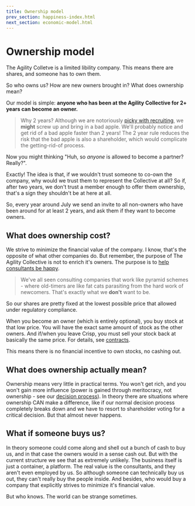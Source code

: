 ```yaml
---
title: Ownership model
prev_section: happiness-index.html
next_section: economic-model.html
---
```


Ownership model
===============

The Agility Colletve is a limited libility company. This means there are shares, and someone has to own them.

So who owns us? How are new owners brought in? What does ownership mean?

Our model is simple: **anyone who has been at the Agility Collective for 2+ years can become an owner.**

> Why 2 years? Although we are notoriously [picky with recruiting](recruiting.html), we **might** screw up and bring in a bad apple. We'll probably notice and get rid of a bad apple faster than 2 years! The 2 year rule reduces the risk that the bad apple is also a shareholder, which would complicate the getting-rid-of process.

Now you might thinking "Huh, so *anyone* is allowed to become a partner? Really?".

Exactly! The idea is that, if we wouldn't trust someone to co-own the company, why would we trust them to represent the Collective at all? So if, after two years, we don't trust a member enough to offer them ownership, that's a sign they shouldn't be at here at all. 


So, every year around July we send an invite to all non-owners who have been around for at least 2 years, and ask them if they want to become owners.

What does ownership cost?
-------------------------

We strive to minimize the financial value of the company. I know, that's the opposite of what other companies do. But remember, the purpose of The Agility Collective is not to enrich it's owners. The purpose is to [help consultants be happy](what-is-theagilitycollective.html).

> We've all seen consulting companies that work like pyramid schemes - where old-timers are like fat cats parasiting from the hard work of newcomers. That's exactly what we **don't** want to be.

So our shares are pretty fixed at the lowest possible price that allowed under regulatory compliance. 

When you become an owner (which is entirely optional), you buy stock at that low price. You will have the exact same amount of stock as the other owners. And if/when you leave Crisp, you must sell your stock back at basically the same price. For details, see [contracts](contracts.html).

This means there is no financial incentive to own stocks, no cashing out.

What does ownership actually mean?
----------------------------------

Ownership means very little in practical terms. You won't get rich, and you won't gain more influence (power is gained through meritocracy, not ownership - see our [decision process](decisions.html)). In theory there are situations where ownership CAN make a difference, like if our normal decision process completely breaks down and we have to resort to shareholder voting for a critical decision. But that almost never happens.


What if someone buys us?
---------------------------

In theory someone could come along and shell out a bunch of cash to buy us, and in that case the owners would in a sense cash out. But with the current structure we see that as extremely unlikely. The business itself is just a container, a platform. The real value is the consultants, and they aren't even employed by us. So although someone can technically buy us out, they can't really buy the people inside. And besides, who would buy a company that explicitly strives to minimize it's financial value.

But who knows. The world can be strange sometimes.
